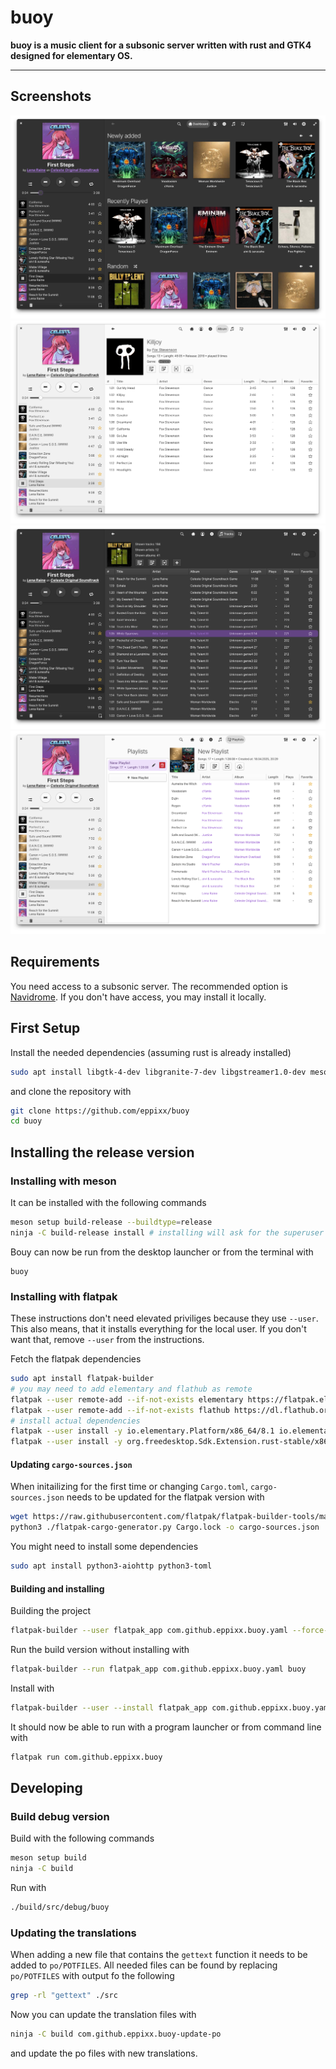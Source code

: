 # buoy

**buoy is a music client for a subsonic server written with rust and GTK4 designed for elementary OS.**

---

## Screenshots

![Screenshot showing the tracks view in light and dark mode](data/screenshots/dashboard_dark.png)
![Screenshot showing the dashboard view](data/screenshots/album_light.png)
![Screenshot showing the tracks view](data/screenshots/tracks_dark.png)
![Screenshot showing the playlists view](data/screenshots/playlists_light.png)

## Requirements

You need access to a subsonic server. The recommended option is [Navidrome](https://www.navidrome.org/).
If you don't have access, you may install it locally.


## First Setup

Install the needed dependencies (assuming rust is already installed)

```bash
sudo apt install libgtk-4-dev libgranite-7-dev libgstreamer1.0-dev meson git gettext desktop-file-utils
```

and clone the repository with

```bash
git clone https://github.com/eppixx/buoy
cd buoy
```

## Installing the release version

### Installing with meson

It can be installed with the following commands
```bash
meson setup build-release --buildtype=release
ninja -C build-release install # installing will ask for the superuser password
```

Bouy can now be run from the desktop launcher or from the terminal with
```
buoy
```

### Installing with flatpak

These instructions don't need elevated priviliges because they use `--user`.
This also means, that it installs everything for the local user.
If you don't want that, remove `--user` from the instructions.


Fetch the flatpak dependencies
```bash
sudo apt install flatpak-builder
# you may need to add elementary and flathub as remote
flatpak --user remote-add --if-not-exists elementary https://flatpak.elementary.io/repo.flatpakrepo
flatpak --user remote-add --if-not-exists flathub https://dl.flathub.org/repo/flathub.flatpakrepo
# install actual dependencies
flatpak --user install -y io.elementary.Platform/x86_64/8.1 io.elementary.Sdk/x86_64/8.1
flatpak --user install -y org.freedesktop.Sdk.Extension.rust-stable/x86_64/24.08
```

#### Updating `cargo-sources.json`

When initailizing for the first time or changing `Cargo.toml`, `cargo-sources.json` needs to be updated for the flatpak version with
```bash
wget https://raw.githubusercontent.com/flatpak/flatpak-builder-tools/master/cargo/flatpak-cargo-generator.py
python3 ./flatpak-cargo-generator.py Cargo.lock -o cargo-sources.json
```
You might need to install some dependencies
```bash
sudo apt install python3-aiohttp python3-toml
```

#### Building and installing

Building the project
```bash
flatpak-builder --user flatpak_app com.github.eppixx.buoy.yaml --force-clean
```

Run the build version without installing with
```bash
flatpak-builder --run flatpak_app com.github.eppixx.buoy.yaml buoy
```

Install with
```bash
flatpak-builder --user --install flatpak_app com.github.eppixx.buoy.yaml --force-clean

```

It should now be able to run with a program launcher or from command line with
```bash
flatpak run com.github.eppixx.buoy
```

## Developing

### Build debug version

Build with the following commands
```bash
meson setup build
ninja -C build
```

Run with
```bash
./build/src/debug/buoy
```

### Updating the translations

When adding a new file that contains the `gettext` function it needs to be added to `po/POTFILES`.
All needed files can be found by replacing `po/POTFILES` with output fo the following
```bash
grep -rl "gettext" ./src
```
Now you can update the translation files with
```bash
ninja -C build com.github.eppixx.buoy-update-po
```
and update the po files with new translations.
